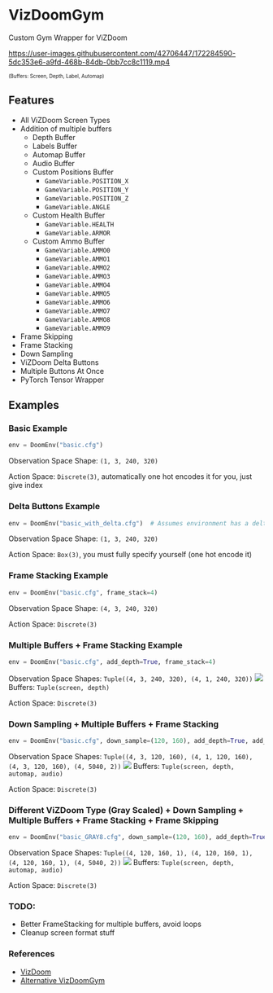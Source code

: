 # VizDoomGym
Custom Gym Wrapper for ViZDoom

https://user-images.githubusercontent.com/42706447/172284590-5dc353e6-a9fd-468b-84db-0bb7cc8c1119.mp4

<sub><sup>(Buffers: Screen, Depth, Label, Automap)</sub></sup>

## Features

* All ViZDoom Screen Types
* Addition of multiple buffers
  * Depth Buffer
  * Labels Buffer
  * Automap Buffer
  * Audio Buffer
  * Custom Positions Buffer
    * `GameVariable.POSITION_X`
    * `GameVariable.POSITION_Y`
    * `GameVariable.POSITION_Z`
    * `GameVariable.ANGLE`
  * Custom Health Buffer
    * `GameVariable.HEALTH`
    * `GameVariable.ARMOR`
  * Custom Ammo Buffer
    * `GameVariable.AMMO0`
    * `GameVariable.AMMO1`
    * `GameVariable.AMMO2`
    * `GameVariable.AMMO3`
    * `GameVariable.AMMO4`
    * `GameVariable.AMMO5`
    * `GameVariable.AMMO6`
    * `GameVariable.AMMO7`
    * `GameVariable.AMMO8`
    * `GameVariable.AMMO9`
* Frame Skipping
* Frame Stacking
* Down Sampling
* ViZDoom Delta Buttons
* Multiple Buttons At Once
* PyTorch Tensor Wrapper

## Examples

### Basic Example

```Python
env = DoomEnv("basic.cfg")
```

Observation Space Shape: `(1, 3, 240, 320)`

Action Space: `Discrete(3)`, automatically one hot encodes it for you, just give index

### Delta Buttons Example

```Python
env = DoomEnv("basic_with_delta.cfg")  # Assumes environment has a delta button specified
```

Observation Space Shape: `(1, 3, 240, 320)`

Action Space: `Box(3)`, you must fully specify yourself (one hot encode it)

### Frame Stacking Example

```Python
env = DoomEnv("basic.cfg", frame_stack=4)
```

Observation Space Shape: `(4, 3, 240, 320)`

Action Space: `Discrete(3)`

### Multiple Buffers + Frame Stacking Example

```Python
env = DoomEnv("basic.cfg", add_depth=True, frame_stack=4)
```

Observation Space Shapes: `Tuple((4, 3, 240, 320), (4, 1, 240, 320))` <img src="https://render.githubusercontent.com/render/math?math=\sim"> Buffers: `Tuple(screen, depth)`

Action Space: `Discrete(3)`

### Down Sampling + Multiple Buffers + Frame Stacking

```Python
env = DoomEnv("basic.cfg", down_sample=(120, 160), add_depth=True, add_automap=True, add_audio=True, frame_stack=4) 
```

Observation Space Shapes: `Tuple((4, 3, 120, 160), (4, 1, 120, 160), (4, 3, 120, 160), (4, 5040, 2))` <img src="https://render.githubusercontent.com/render/math?math=\sim"> Buffers: `Tuple(screen, depth, automap, audio)`

Action Space: `Discrete(3)`


### Different ViZDoom Type (Gray Scaled) + Down Sampling + Multiple Buffers + Frame Stacking + Frame Skipping

```Python
env = DoomEnv("basic_GRAY8.cfg", down_sample=(120, 160), add_depth=True, add_automap=True, add_audio=True, frame_stack=4, frame_skip=4) 
```

Observation Space Shapes: `Tuple((4, 120, 160, 1), (4, 120, 160, 1), (4, 120, 160, 1), (4, 5040, 2))` <img src="https://render.githubusercontent.com/render/math?math=\sim"> Buffers: `Tuple(screen, depth, automap, audio)`

Action Space: `Discrete(3)`


### TODO:
* Better FrameStacking for multiple buffers, avoid loops
* Cleanup screen format stuff

### References
* [VizDoom](https://github.com/mwydmuch/ViZDoom)
* [Alternative VizDoomGym](https://github.com/shakenes/vizdoomgym)
